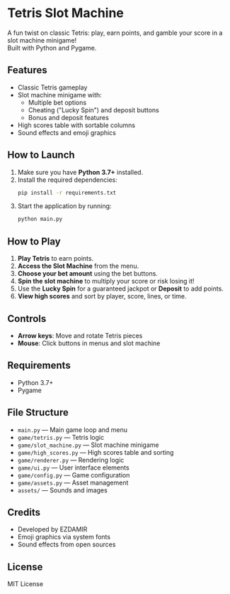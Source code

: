 # Tetris Slot Machine

A fun twist on classic Tetris: play, earn points, and gamble your score in a slot machine minigame!  
Built with Python and Pygame.

## Features

- Classic Tetris gameplay
- Slot machine minigame with:
    - Multiple bet options
    - Cheating ("Lucky Spin") and deposit buttons
    - Bonus and deposit features
- High scores table with sortable columns
- Sound effects and emoji graphics

## How to Launch

1. Make sure you have **Python 3.7+** installed.
2. Install the required dependencies:
   ```bash
   pip install -r requirements.txt
3. Start the application by running:
    ```bash
    python main.py

## How to Play

1. **Play Tetris** to earn points.
2. **Access the Slot Machine** from the menu.
3. **Choose your bet amount** using the bet buttons.
4. **Spin the slot machine** to multiply your score or risk losing it!
5. Use the **Lucky Spin** for a guaranteed jackpot or **Deposit** to add points.
6. **View high scores** and sort by player, score, lines, or time.

## Controls

- **Arrow keys**: Move and rotate Tetris pieces
- **Mouse**: Click buttons in menus and slot machine

## Requirements

- Python 3.7+
- Pygame

## File Structure

- `main.py` — Main game loop and menu
- `game/tetris.py` — Tetris logic  
- `game/slot_machine.py` — Slot machine minigame  
- `game/high_scores.py` — High scores table and sorting  
- `game/renderer.py` — Rendering logic  
- `game/ui.py` — User interface elements  
- `game/config.py` — Game configuration  
- `game/assets.py` — Asset management  
- `assets/` — Sounds and images  

## Credits

- Developed by EZDAMIR
- Emoji graphics via system fonts
- Sound effects from open sources

## License

MIT License

